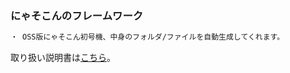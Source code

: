 ### にゃそこんのフレームワーク

```markdown
・ OSS版にゃそこん初号機、中身のフォルダ/ファイルを自動生成してくれます。
```

取り扱い説明書は[こちら](https://github.com/takkii/nyasocom_frame/wiki/manual)。